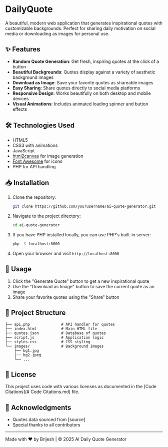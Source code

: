 # DailyQuote
A beautiful, modern web application that generates inspirational quotes with customizable backgrounds. Perfect for sharing daily motivation on social media or downloading as images for personal use.

## ✨ Features

- **Random Quote Generation**: Get fresh, inspiring quotes at the click of a button
- **Beautiful Backgrounds**: Quotes display against a variety of aesthetic background images
- **Download as Image**: Save your favorite quotes as shareable images
- **Easy Sharing**: Share quotes directly to social media platforms
- **Responsive Design**: Works beautifully on both desktop and mobile devices
- **Visual Animations**: Includes animated loading spinner and button effects

## 🛠️ Technologies Used

- HTML5
- CSS3 with animations
- JavaScript
- [html2canvas](https://html2canvas.hertzen.com/) for image generation
- [Font Awesome](https://fontawesome.com/) for icons
- PHP for API handling

## 📥 Installation

1. Clone the repository:
   ```bash
   git clone https://github.com/yourusername/ai-quote-generator.git
   ```

2. Navigate to the project directory:
   ```bash
   cd ai-quote-generator
   ```

3. If you have PHP installed locally, you can use PHP's built-in server:
   ```bash
   php -S localhost:8000
   ```

4. Open your browser and visit `http://localhost:8000`

## 🚀 Usage

1. Click the "Generate Quote" button to get a new inspirational quote
2. Use the "Download as Image" button to save the current quote as an image
3. Share your favorite quotes using the "Share" button

## 📂 Project Structure

```
├── api.php              # API handler for quotes
├── index.html           # Main HTML file
├── quotes.json          # Database of quotes
├── script.js            # Application logic
├── styles.css           # CSS styling
└── images/              # Background images
    ├── bg1.jpg
    ├── bg2.jpeg
    └── ...
```

## 📝 License

This project uses code with various licenses as documented in the [Code Citations](# Code Citations.md) file.

## 🙏 Acknowledgments

- Quotes data sourced from [source]
- Special thanks to all contributors

---

Made with ❤️ by Brijesh | © 2025 AI Daily Quote Generator
